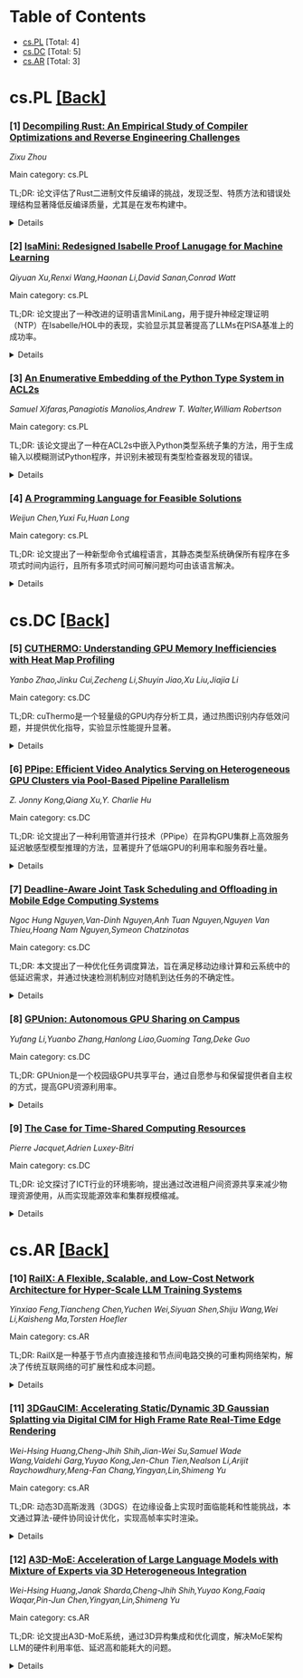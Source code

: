 <div id=toc></div>

# Table of Contents

- [cs.PL](#cs.PL) [Total: 4]
- [cs.DC](#cs.DC) [Total: 5]
- [cs.AR](#cs.AR) [Total: 3]


<div id='cs.PL'></div>

# cs.PL [[Back]](#toc)

### [1] [Decompiling Rust: An Empirical Study of Compiler Optimizations and Reverse Engineering Challenges](https://arxiv.org/abs/2507.18792)
*Zixu Zhou*

Main category: cs.PL

TL;DR: 论文评估了Rust二进制文件反编译的挑战，发现泛型、特质方法和错误处理结构显著降低反编译质量，尤其是在发布构建中。


<details>
  <summary>Details</summary>
Motivation: Rust的丰富类型系统、编译器优化和高层抽象使得反编译其二进制文件具有挑战性，需要系统评估其影响。

Method: 通过基准测试驱动的评估，分析了核心Rust功能和编译器构建模式对反编译质量的影响，并采用自动化评分框架。

Result: 泛型类型、特质方法和错误处理结构显著降低了反编译质量，尤其是在发布构建中。

Conclusion: 研究结果为工具开发者提供了实用见解，并强调了需要针对Rust的反编译策略。

Abstract: Decompiling Rust binaries is challenging due to the language's rich type
system, aggressive compiler optimizations, and widespread use of high-level
abstractions. In this work, we conduct a benchmark-driven evaluation of
decompilation quality across core Rust features and compiler build modes. Our
automated scoring framework shows that generic types, trait methods, and error
handling constructs significantly reduce decompilation quality, especially in
release builds. Through representative case studies, we analyze how specific
language constructs affect control flow, variable naming, and type information
recovery. Our findings provide actionable insights for tool developers and
highlight the need for Rust-aware decompilation strategies.

</details>


### [2] [IsaMini: Redesigned Isabelle Proof Lanugage for Machine Learning](https://arxiv.org/abs/2507.18885)
*Qiyuan Xu,Renxi Wang,Haonan Li,David Sanan,Conrad Watt*

Main category: cs.PL

TL;DR: 论文提出了一种改进的证明语言MiniLang，用于提升神经定理证明（NTP）在Isabelle/HOL中的表现，实验显示其显著提高了LLMs在PISA基准上的成功率。


<details>
  <summary>Details</summary>
Motivation: 通过改进证明语言，利用LLMs的能力，降低证明工程的劳动力和计算成本，推动形式验证和软件工程的发展。

Method: 设计了MiniLang，一种改进的证明语言，并结合了增强版的Sledgehammer工具，用于Isabelle/HOL。

Result: MiniLang使两种微调LLMs在PISA基准上的成功率提升至69.1%（pass@1），超过之前Baldur的65.7%（pass@64）；pass@8达到79.2%，超过当前最佳Magnushammer的71.0%。

Conclusion: MiniLang通过优化证明语言显著提升了NTP的性能，展示了LLMs在自动化定理证明中的潜力。

Abstract: Neural Theorem Proving (NTP) employs deep learning methods, particularly
Large Language Models (LLMs), to automate formal proofs in proof assistants.
This approach holds promise for reducing the dramatic labor costs or
computation costs required in proof engineering, which is fundamental to formal
verification and other software engineering methods. The paper explores the
potential of improving NTP by redesigning the proof language, given that LLMs'
capabilities depend highly on representations. We introduce \emph{MiniLang}, a
redesigned proof language for Isabelle/HOL incorporating an improved version of
Sledgehammer. Experiments show MiniLang benefits two fine-tuned LLMs by
improving the success rate on the PISA benchmark by up to 29\% in comparison to
generation of Isar proof script. The success rate under one attempt (so-called
\emph{pass@1}) reaches 69.1\%, exceeding the previous Baldur's pass@64
(65.7\%); The pass@8 reaches 79.2\%, exceeding the state-of-the-art on PISA
(71.0\%) achieved by Magnushammer.

</details>


### [3] [An Enumerative Embedding of the Python Type System in ACL2s](https://arxiv.org/abs/2507.19015)
*Samuel Xifaras,Panagiotis Manolios,Andrew T. Walter,William Robertson*

Main category: cs.PL

TL;DR: 该论文提出了一种在ACL2s中嵌入Python类型系统子集的方法，用于生成输入以模糊测试Python程序，并识别未被现有类型检查器发现的错误。


<details>
  <summary>Details</summary>
Motivation: Python作为行业标准语言，其代码的静态分析和错误检测仍存在不足，尤其是类型检查器无法覆盖的某些错误。

Method: 在ACL2s中嵌入Python类型系统子集，定义类型和生成输入，用于模糊测试Python程序。

Result: 在四个开源仓库中测试，代码覆盖率为68%至80%，并识别了影响覆盖率的代码模式。

Conclusion: 该方法有效识别了Python代码中的错误，并提出了未来改进的建议。

Abstract: Python is a high-level interpreted language that has become an industry
standard in a wide variety of applications. In this paper, we take a first step
towards using ACL2s to reason about Python code by developing an embedding of a
subset of the Python type system in ACL2s. The subset of Python types we
support includes many of the most commonly used type annotations as well as
user-defined types comprised of supported types. We provide ACL2s definitions
of these types, as well as defdata enumerators that are customized to provide
code coverage and identify errors in Python programs. Using the ACL2s
embedding, we can generate instances of types that can then be used as inputs
to fuzz Python programs, which allows us to identify bugs in Python code that
are not detected by state-of-the-art Python type checkers. We evaluate our work
against four open-source repositories, extracting their type information and
generating inputs for fuzzing functions with type signatures that are in the
supported subset of Python types. Note that we only use the type signatures of
functions to generate inputs and treat the bodies of functions as black boxes.
We measure code coverage, which ranges from about 68% to more than 80%, and
identify code patterns that hinder coverage such as complex branch conditions
and external file system dependencies. We conclude with a discussion of the
results and recommendations for future work.

</details>


### [4] [A Programming Language for Feasible Solutions](https://arxiv.org/abs/2507.19176)
*Weijun Chen,Yuxi Fu,Huan Long*

Main category: cs.PL

TL;DR: 论文提出了一种新型命令式编程语言，其静态类型系统确保所有程序在多项式时间内运行，且所有多项式时间可解问题均可由该语言解决。


<details>
  <summary>Details</summary>
Motivation: 为解决程序验证中的运行时效率和终止性问题，避免临时性处理，设计一个能保证这些性质的稳健框架。

Method: 设计一种基于静态类型系统的命令式编程语言，确保程序运行时间多项式化且问题可解性等价。

Result: 理论证明了等价性定理，实践上实现了语言解释器，验证了方法的可行性。

Conclusion: 该语言为程序分析和验证提供了高效且可靠的方法，兼具理论和实践意义。

Abstract: Runtime efficiency and termination are crucial properties in the studies of
program verification. Instead of dealing with these issues in an ad hoc manner,
it would be useful to develop a robust framework in which such properties are
guaranteed by design. This paper introduces a new imperative programming
language whose design is grounded in a static type system that ensures the
following equivalence property: All definable programs are guaranteed to run in
polynomial time; Conversely, all problems solvable in polynomial time can be
solved by some programs of the language. The contribution of this work is
twofold. On the theoretical side, the foundational equivalence property is
established, and the proof of the equivalence theorem is non-trivial. On the
practical side, a programming approach is proposed that can streamline program
analysis and verification for feasible computations. An interpreter for the
language has been implemented, demonstrating the feasibility of the approach in
practice.

</details>


<div id='cs.DC'></div>

# cs.DC [[Back]](#toc)

### [5] [CUTHERMO: Understanding GPU Memory Inefficiencies with Heat Map Profiling](https://arxiv.org/abs/2507.18729)
*Yanbo Zhao,Jinku Cui,Zecheng Li,Shuyin Jiao,Xu Liu,Jiajia Li*

Main category: cs.DC

TL;DR: cuThermo是一个轻量级的GPU内存分析工具，通过热图识别内存低效问题，并提供优化指导，实验显示性能提升显著。


<details>
  <summary>Details</summary>
Motivation: GPU内存子系统的效率对高性能计算至关重要，但缺乏全面的运行时和细粒度内存分析工具。

Method: cuThermo通过分析GPU二进制文件，生成基于访问模式的热图，识别内存低效问题。

Result: 在六个应用中识别出五种内存访问模式，优化后性能提升高达721.79%。

Conclusion: cuThermo是一种无需修改硬件或代码的实用工具，能有效提升GPU内存性能。

Abstract: GPUs have become indispensable in high-performance computing, machine
learning, and many other domains. Efficiently utilizing the memory subsystem on
GPUs is critical for maximizing computing power through massive parallelism.
Analyzing memory access patterns has proven to be an effective method for
understanding memory bottlenecks in applications. However, comprehensive
runtime and fine-grained memory profiling support is lacking on GPU
architectures. In this work, we introduce cuThermo, a lightweight and practical
profiling tool for GPU memory analysis. It operates on GPU binaries without
requiring any modifications to hardware, operating system, or application
source code. Given a CUDA application, cuThermo identifies memory
inefficiencies at runtime via a heat map based on distinct visited warp counts
to represent word-sector-level data sharing and provides optimization guidance
in performance tuning iterations. Through our experiments on six applications,
we identified five memory access patterns that are portable across different
GPU architectures. By evaluating optimization on two GPUs, cuThermo achieves up
to $721.79\%$ performance improvement.

</details>


### [6] [PPipe: Efficient Video Analytics Serving on Heterogeneous GPU Clusters via Pool-Based Pipeline Parallelism](https://arxiv.org/abs/2507.18748)
*Z. Jonny Kong,Qiang Xu,Y. Charlie Hu*

Main category: cs.DC

TL;DR: 论文提出了一种利用管道并行技术（PPipe）在异构GPU集群上高效服务延迟敏感型模型推理的方法，显著提升了低端GPU的利用率和服务吞吐量。


<details>
  <summary>Details</summary>
Motivation: 随着GPU的快速创新，异构GPU集群在公共云和本地数据中心中越来越普遍。研究旨在探索如何利用管道并行技术优化延迟敏感型模型推理服务。

Method: 提出PPipe系统，结合基于MILP的控制平面和基于资源预留的自适应批处理数据平面，利用低端和高端GPU的协同效应实现管道并行。

Result: 在18个CNN模型上的评估显示，PPipe显著提升了低端GPU的利用率（41.1%-65.5%），同时保持高端GPU的高利用率，服务吞吐量提高了32.2%-75.1%。

Conclusion: PPipe通过管道并行技术有效利用了异构GPU集群的资源，为延迟敏感型推理服务提供了高效解决方案。

Abstract: With the rapid innovation of GPUs, heterogeneous GPU clusters in both public
clouds and on-premise data centers have become increasingly commonplace. In
this paper, we demonstrate how pipeline parallelism, a technique wellstudied
for throughput-oriented deep learning model training, can be used effectively
for serving latency-bound model inference, e.g., in video analytics systems, on
heterogeneous GPU clusters. Our work exploits the synergy between diversity in
model layers and diversity in GPU architectures, which results in comparable
inference latency for many layers when running on low-class and high-class
GPUs. We explore how such overlooked capability of low-class GPUs can be
exploited using pipeline parallelism and present a novel inference serving
system, PPipe, that employs pool-based pipeline parallelism via an MILP-based
control plane and a data plane that performs resource reservation-based
adaptive batching. Evaluation results on diverse workloads (18 CNN models) show
that PPipe achieves 41.1% - 65.5% higher utilization of low-class GPUs while
maintaining high utilization of high-class GPUs, leading to 32.2% - 75.1%
higher serving throughput compared to various baselines.

</details>


### [7] [Deadline-Aware Joint Task Scheduling and Offloading in Mobile Edge Computing Systems](https://arxiv.org/abs/2507.18864)
*Ngoc Hung Nguyen,Van-Dinh Nguyen,Anh Tuan Nguyen,Nguyen Van Thieu,Hoang Nam Nguyen,Symeon Chatzinotas*

Main category: cs.DC

TL;DR: 本文提出了一种优化任务调度算法，旨在满足移动边缘计算和云系统中的低延迟需求，并通过快速检测机制应对随机到达任务的不确定性。


<details>
  <summary>Details</summary>
Motivation: 随着移动边缘计算和云系统对交互服务质量要求的提高，需要优化任务调度以满足严格的延迟或截止期限要求。

Method: 提出了最优任务调度算法，确定任务的最优顺序，并开发了在线方法以快速检测和处理随机到达的任务。

Result: 算法具有线性和线性对数时间复杂度（O(n)和O(nlogn)），并通过数值结果验证了其在服务比例和调度成本上的有效性。

Conclusion: 该算法在满足低延迟需求的同时，显著提高了调度效率和用户决策能力。

Abstract: The demand for stringent interactive quality-of-service has intensified in
both mobile edge computing (MEC) and cloud systems, driven by the imperative to
improve user experiences. As a result, the processing of computation-intensive
tasks in these systems necessitates adherence to specific deadlines or
achieving extremely low latency. To optimize task scheduling performance,
existing research has mainly focused on reducing the number of late jobs whose
deadlines are not met. However, the primary challenge with these methods lies
in the total search time and scheduling efficiency. In this paper, we present
the optimal job scheduling algorithm designed to determine the optimal task
order for a given set of tasks. In addition, users are enabled to make informed
decisions for offloading tasks based on the information provided by servers.
The details of performance analysis are provided to show its optimality and low
complexity with the linearithmic time O(nlogn), where $n$ is the number of
tasks. To tackle the uncertainty of the randomly arriving tasks, we further
develop an online approach with fast outage detection that achieves rapid
acceptance times with time complexity of O(n). Extensive numerical results are
provided to demonstrate the effectiveness of the proposed algorithm in terms of
the service ratio and scheduling cost.

</details>


### [8] [GPUnion: Autonomous GPU Sharing on Campus](https://arxiv.org/abs/2507.18928)
*Yufang Li,Yuanbo Zhang,Hanlong Liao,Guoming Tang,Deke Guo*

Main category: cs.DC

TL;DR: GPUnion是一个校园级GPU共享平台，通过自愿参与和保留提供者自主权的方式，提高GPU资源利用率。


<details>
  <summary>Details</summary>
Motivation: 解决校园内GPU资源分配不均的问题，同时避免传统集中式管理对学术资源自主性的冲突。

Method: 采用容器化任务调度、资源提供者优先架构和弹性执行机制（如自动检查点和迁移）。

Result: 在多个校园场景中，GPU利用率提升30%，交互会话增加40%，工作负载迁移成功率达94%。

Conclusion: GPUnion证明提供者自主权与平台可靠性可共存，挑战传统集中式模式，促进校园计算资源的民主化访问。

Abstract: A pronounced imbalance in GPU resources exists on campus, where some
laboratories own underutilized servers while others lack the compute needed for
AI research. GPU sharing can alleviate this disparity, while existing platforms
typically rely on centralized oversight and persistent allocation models,
conflicting with the voluntary and autonomous nature of academic resource
ownership. We present GPUnion, a campus-scale GPU sharing platform enabling
voluntary participation while preserving full provider autonomy. GPUnion
incorporates three core mechanisms: i) container-based task dispatching and
execution, ii) resource provider-first architecture, and iii) resilient
execution featuring automatic checkpointing and migration. GPUnion also
supports custom data storage and integrates the non-root execution and image
attestation for isolation and security improvement for containerization. Case
studies across multiple campus scenarios demonstrate 30% more GPU utilization
improvement, 40% increase in interactive sessions, and 94% successful workload
migration during provider departures. GPUnion demonstrates that provider
autonomy and platform reliability can coexist, challenging conventional
centralized paradigms and democratizing access to computational resources
within campus networks.

</details>


### [9] [The Case for Time-Shared Computing Resources](https://arxiv.org/abs/2507.19287)
*Pierre Jacquet,Adrien Luxey-Bitri*

Main category: cs.DC

TL;DR: 论文探讨了ICT行业的环境影响，提出通过改进租户间资源共享来减少物理资源使用，从而实现能源效率和集群规模缩减。


<details>
  <summary>Details</summary>
Motivation: ICT行业的环境影响日益显著，资源有限性要求更严格的资源管理，而当前租户间资源共享不足。

Method: 提出从硬件层面的传统时间共享转向更高抽象层次的资源共享，以更少的物理资源实现服务。

Result: 通过资源共享和性能权衡，可以减少集群规模并提高能源效率。

Conclusion: 改进资源共享是减少ICT环境影响的可行方向，需进一步研究挑战和机遇。

Abstract: The environmental impact of Information and Communication Technologies (ICT)
continues to grow, driven notably by increasing usage, rebound effects, and
emerging demands. However, despite the virtual nature of its services, the
sector remains inherently constrained by its materiality and cannot rely on an
infinite pool of resources. As a result, the wide variety of supported services
may need to be managed under stricter limits within hosting facilities in the
future. Contrary to common assumptions, we show that tenants typically do not
share computing resources, even in environments commonly perceived as
mutualized, such as cloud platforms. Time-sharing has been progressively phased
out for reasons of performance, security, predictability, and, perhaps more
importantly, due to the decreasing cost of computing resources. This paper
advocates for managing fewer physical resources by improving resource sharing
between tenants. It represents a paradigm shift, moving beyond traditional
time-sharing at the hardware level to a higher abstraction. This approach
entails "doing with fewer resources" under conditions of "reduced performance".
Nonetheless, enhancing the mutualization of infrastructure can reduce cluster
sizes (through consolidation) and improve energy efficiency, with gains related
to the accepted performance trade-off, a situation potentially more socially
acceptable than eliminating services. We review the current state of the art,
identify challenges and opportunities, propose interpretations of Time-Shared
Computing, and outline key research directions.

</details>


<div id='cs.AR'></div>

# cs.AR [[Back]](#toc)

### [10] [RailX: A Flexible, Scalable, and Low-Cost Network Architecture for Hyper-Scale LLM Training Systems](https://arxiv.org/abs/2507.18889)
*Yinxiao Feng,Tiancheng Chen,Yuchen Wei,Siyuan Shen,Shiju Wang,Wei Li,Kaisheng Ma,Torsten Hoefler*

Main category: cs.AR

TL;DR: RailX是一种基于节点内直接连接和节点间电路交换的可重构网络架构，解决了传统互联网络的可扩展性和成本问题。


<details>
  <summary>Details</summary>
Motivation: 传统互联网络架构（如Rail-optimized和Torus）在超大规模AI工作负载下既不可扩展也不经济高效。

Method: RailX通过基于Hamiltonian分解理论的互联方法，将独立的环形拓扑组织成全互联拓扑，同时优化环形集体通信和全互联通信。

Result: RailX能以低成本（10% Fat-Tree）实现超大规模芯片互联，直径仅2~4跳，支持1.8TB带宽。

Conclusion: RailX是一种高效、低成本且灵活的互联架构，适用于超大规模AI工作负载和MLaaS场景。

Abstract: Increasingly large AI workloads are calling for hyper-scale infrastructure;
however, traditional interconnection network architecture is neither scalable
nor cost-effective enough. Tree-based topologies such as the
\textit{Rail-optimized} network are extremely expensive, while direct
topologies such as \textit{Torus} have insufficient bisection bandwidth and
flexibility. In this paper, we propose \textit{RailX}, a reconfigurable network
architecture based on intra-node direct connectivity and inter-node circuit
switching. Nodes and optical switches are physically 2D-organized, achieving
better scalability than existing centralized circuit switching networks. We
propose a novel interconnection method based on \textit{Hamiltonian
Decomposition} theory to organize separate rail-based rings into
\textit{all-to-all} topology, simultaneously optimizing ring-collective and
all-to-all communication. More than $100$K chips with hyper bandwidth can be
interconnected with a flat switching layer, and the diameter is only $2\sim4$
inter-node hops. The network cost per injection/All-Reduce bandwidth of
\textit{RailX} is less than $10\%$ of the Fat-Tree, and the cost per
bisection/All-to-All bandwidth is less than $50\%$ of the Fat-Tree.
Specifically, only $\sim$\$$1.3$B is required to interconnect 200K chips with
1.8TB bandwidth. \textit{RailX} can also be used in the ML-as-a-service (MLaaS)
scenario, where single or multiple training workloads with various shapes,
scales, and parallelism strategies can be flexibly mapped, and failures can be
worked around.

</details>


### [11] [3DGauCIM: Accelerating Static/Dynamic 3D Gaussian Splatting via Digital CIM for High Frame Rate Real-Time Edge Rendering](https://arxiv.org/abs/2507.19133)
*Wei-Hsing Huang,Cheng-Jhih Shih,Jian-Wei Su,Samuel Wade Wang,Vaidehi Garg,Yuyao Kong,Jen-Chun Tien,Nealson Li,Arijit Raychowdhury,Meng-Fan Chang,Yingyan,Lin,Shimeng Yu*

Main category: cs.AR

TL;DR: 动态3D高斯泼溅（3DGS）在边缘设备上实现时面临能耗和性能挑战，本文通过算法-硬件协同设计优化，实现高帧率实时渲染。


<details>
  <summary>Details</summary>
Motivation: 解决动态3DGS在边缘设备上因高能耗和低效率而难以实现实时渲染的问题。

Method: 提出算法优化（如减少DRAM访问、自适应分块分组、改进排序）和硬件设计（DCIM友好计算流）。

Result: 实验显示，静态和动态场景分别实现200 FPS以上，功耗仅为0.28 W和0.63 W。

Conclusion: 成功解决了在资源受限的边缘设备上实现高效动态3DGS的挑战。

Abstract: Dynamic 3D Gaussian splatting (3DGS) extends static 3DGS to render dynamic
scenes, enabling AR/VR applications with moving objects. However, implementing
dynamic 3DGS on edge devices faces challenges: (1) Loading all Gaussian
parameters from DRAM for frustum culling incurs high energy costs. (2)
Increased parameters for dynamic scenes elevate sorting latency and energy
consumption. (3) Limited on-chip buffer capacity with higher parameters reduces
buffer reuse, causing frequent DRAM access. (4) Dynamic 3DGS operations are not
readily compatible with digital compute-in-memory (DCIM). These challenges
hinder real-time performance and power efficiency on edge devices, leading to
reduced battery life or requiring bulky batteries. To tackle these challenges,
we propose algorithm-hardware co-design techniques. At the algorithmic level,
we introduce three optimizations: (1) DRAM-access reduction frustum culling to
lower DRAM access overhead, (2) Adaptive tile grouping to enhance on-chip
buffer reuse, and (3) Adaptive interval initialization Bucket-Bitonic sort to
reduce sorting latency. At the hardware level, we present a DCIM-friendly
computation flow that is evaluated using the measured data from a 16nm DCIM
prototype chip. Our experimental results on Large-Scale Real-World
Static/Dynamic Datasets demonstrate the ability to achieve high frame rate
real-time rendering exceeding 200 frame per second (FPS) with minimal power
consumption, merely 0.28 W for static Large-Scale Real-World scenes and 0.63 W
for dynamic Large-Scale Real-World scenes. This work successfully addresses the
significant challenges of implementing static/dynamic 3DGS technology on
resource-constrained edge devices.

</details>


### [12] [A3D-MoE: Acceleration of Large Language Models with Mixture of Experts via 3D Heterogeneous Integration](https://arxiv.org/abs/2507.19142)
*Wei-Hsing Huang,Janak Sharda,Cheng-Jhih Shih,Yuyao Kong,Faaiq Waqar,Pin-Jun Chen,Yingyan,Lin,Shimeng Yu*

Main category: cs.AR

TL;DR: 论文提出A3D-MoE系统，通过3D异构集成和优化调度，解决MoE架构LLM的硬件利用率低、延迟高和能耗大的问题。


<details>
  <summary>Details</summary>
Motivation: 传统LLM和MoE架构在推理时存在硬件利用率低、能耗高和延迟问题，亟需优化。

Method: 采用3D异构集成技术、自适应GEMV-GEMM比阵列、硬件资源感知调度和MoE分数感知HBM访问减少。

Result: A3D-MoE显著提升性能，延迟降低1.8x-2x，能耗减少2x-4x，吞吐量提高1.44x-1.8x。

Conclusion: A3D-MoE为高效LLM推理提供了可行的解决方案，显著优化了性能和能耗。

Abstract: Conventional large language models (LLMs) are equipped with dozens of GB to
TB of model parameters, making inference highly energy-intensive and costly as
all the weights need to be loaded to onboard processing elements during
computation. Recently, the Mixture-of-Experts (MoE) architecture has emerged as
an efficient alternative, promising efficient inference with less activated
weights per token. Nevertheless, fine-grained MoE-based LLMs face several
challenges: 1) Variable workloads during runtime create arbitrary GEMV-GEMM
ratios that reduce hardware utilization, 2) Traditional MoE-based scheduling
for LLM serving cannot fuse attention operations with MoE operations, leading
to increased latency and decreased hardware utilization, and 3) Despite being
more efficient than conventional LLMs, loading experts from DRAM still consumes
significant energy and requires substantial DRAM bandwidth. Addressing these
challenges, we propose: 1) A3D-MoE, a 3D Heterogeneous Integration system that
employs state-of-the-art vertical integration technology to significantly
enhance memory bandwidth while reducing Network-on-Chip (NoC) overhead and
energy consumption. 2) A 3D-Adaptive GEMV-GEMM-ratio systolic array with
V-Cache efficient data reuse and a novel unified 3D dataflow to solve the
problem of reduced hardware utilization caused by arbitrary GEMV-GEMM ratios
from different workloads, 3) A Hardware resource-aware operation fusion
scheduler that fuses attention operations with MoE operations to enhance
hardware performance, and 4) MoE Score-Aware HBM access reduction with even-odd
expert placement that reduces DRAM access and bandwidth requirements. Our
evaluation results indicate that A3D-MoE delivers significant performance
enhancements, reducing latency by a factor of 1.8x to 2x and energy consumption
by 2x to 4x, while improving throughput by 1.44x to 1.8x compared to the
state-of-the-art.

</details>
